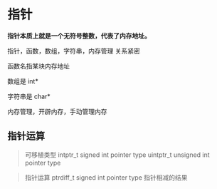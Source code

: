# 指针

**指针本质上就是一个无符号整数，代表了内存地址。**

指针，函数，数组，字符串，内存管理 关系紧密

函数名指某块内存地址

数组是 int*

字符串是 char*

内存管理，开辟内存，手动管理内存

## 指针运算

> 可移植类型
> intptr_t     signed int pointer type
> uintptr_t    unsigned int pointer type

> 指针运算
> ptrdiff_t    signed int pointer type 指针相减的结果
